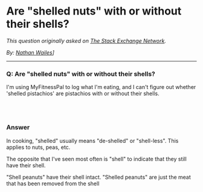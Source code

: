 # Are "shelled nuts" with or without their shells?

_This question originally asked on [The Stack Exchange Network](https://dba.stackexchange.com/q/104998)._

_By: [Nathan Wailes](https://dba.stackexchange.com/u/68578)]_
<br><hr>
### Q: Are "shelled nuts" with or without their shells?
<p>I'm using MyFitnessPal to log what I'm eating, and I can't figure out whether 'shelled pistachios' are pistachios with or without their shells.</p>

<br><br>
### Answer 
<p>In cooking, "shelled" usually means "de-shelled" or "shell-less". This applies to nuts, peas, etc. </p>

<p>The opposite that I've seen most often is "shell" to indicate that they still have their shell. </p>

<p>"Shell peanuts" have their shell intact.
"Shelled peanuts" are just the meat that has been removed from the shell</p>

